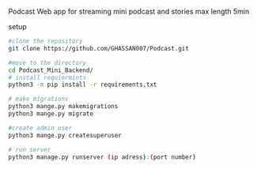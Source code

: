  Podcast
Web app for streaming mini podcast and stories 
max length 5min 

setup
```bash
#clone the repository 
git clone https://github.com/GHASSAN007/Podcast.git

#move to the directory
cd Podcast_Mini_Backend/
# install requiermints 
python3 -m pip install -r requirements.txt

# make migrations 
python3 mange.py makemigrations
python3 mange.py migrate

#create admin user 
python3 mange.py createsuperuser

# run server
python3 manage.py runserver (ip adress):(port number) 

```


